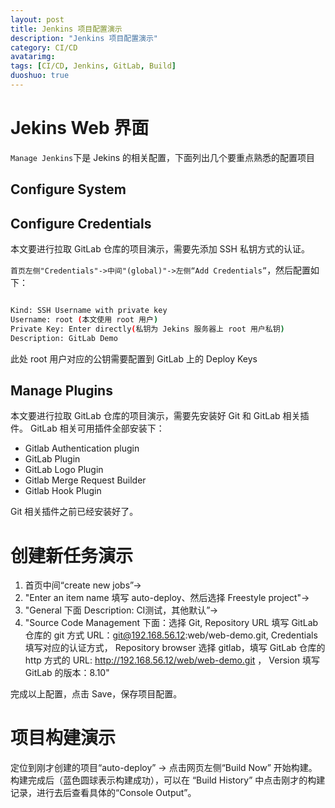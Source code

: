 ```yaml
---
layout: post
title: Jenkins 项目配置演示
description: "Jenkins 项目配置演示"
category: CI/CD
avatarimg:
tags: [CI/CD, Jenkins, GitLab, Build]
duoshuo: true
---
```



# Jekins Web 界面

`Manage Jenkins`下是 Jekins 的相关配置，下面列出几个要重点熟悉的配置项目

## Configure System

## Configure Credentials

本文要进行拉取 GitLab 仓库的项目演示，需要先添加 SSH 私钥方式的认证。

`首页左侧"Credentials"->中间"(global)"->左侧“Add Credentials”`，然后配置如下：

```bash

Kind: SSH Username with private key
Username: root (本文使用 root 用户)
Private Key: Enter directly(私钥为 Jekins 服务器上 root 用户私钥)
Description: GitLab Demo

```    

此处 root 用户对应的公钥需要配置到 GitLab 上的 Deploy Keys


## Manage Plugins

本文要进行拉取 GitLab 仓库的项目演示，需要先安装好 Git 和 GitLab 相关插件。
GitLab 相关可用插件全部安装下：

* Gitlab Authentication plugin
* GitLab Plugin
* GitLab Logo Plugin
* Gitlab Merge Request Builder
* Gitlab Hook Plugin

Git 相关插件之前已经安装好了。

# 创建新任务演示

1. 首页中间“create new jobs”->
2. "Enter an item name 填写 auto-deploy、然后选择 Freestyle project"->
3. "General 下面 Description: CI测试，其他默认”->
4. "Source Code Management 下面：选择 Git, 
   Repository URL 填写 GitLab 仓库的 git 方式 URL：git@192.168.56.12:web/web-demo.git, 
   Credentials 填写对应的认证方式，
   Repository browser 选择 gitlab，填写 GitLab 仓库的 http 方式的 URL: http://192.168.56.12/web/web-demo.git ，
   Version 填写 GitLab 的版本：8.10"

完成以上配置，点击 Save，保存项目配置。

# 项目构建演示

定位到刚才创建的项目“auto-deploy” -> 点击网页左侧“Build Now” 开始构建。  
构建完成后（蓝色圆球表示构建成功），可以在 “Build History” 中点击刚才的构建记录，进行去后查看具体的“Console Output”。
